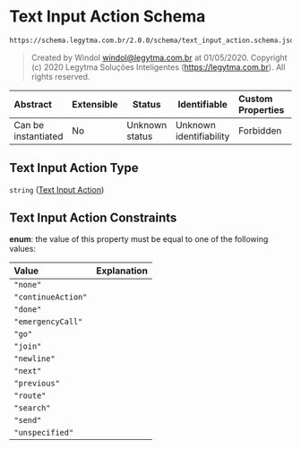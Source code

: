 # Text Input Action Schema

```txt
https://schema.legytma.com.br/2.0.0/schema/text_input_action.schema.json
```




> Created by Windol [windol@legytma.com.br](mailto:windol@legytma.com.br) at 01/05/2020.
> Copyright (c) 2020 Legytma Soluções Inteligentes (<https://legytma.com.br>). All rights reserved.
>

| Abstract            | Extensible | Status         | Identifiable            | Custom Properties | Additional Properties | Access Restrictions | Defined In                                                                                      |
| :------------------ | ---------- | -------------- | ----------------------- | :---------------- | --------------------- | ------------------- | ----------------------------------------------------------------------------------------------- |
| Can be instantiated | No         | Unknown status | Unknown identifiability | Forbidden         | Allowed               | none                | [text_input_action.schema.json](../schema/text_input_action.schema.json) |

## Text Input Action Type

`string` ([Text Input Action](text_input_action.md))

## Text Input Action Constraints

**enum**: the value of this property must be equal to one of the following values:

| Value              | Explanation |
| :----------------- | ----------- |
| `"none"`           |             |
| `"continueAction"` |             |
| `"done"`           |             |
| `"emergencyCall"`  |             |
| `"go"`             |             |
| `"join"`           |             |
| `"newline"`        |             |
| `"next"`           |             |
| `"previous"`       |             |
| `"route"`          |             |
| `"search"`         |             |
| `"send"`           |             |
| `"unspecified"`    |             |
